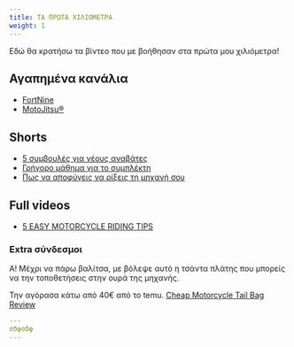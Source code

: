 ```yaml
---
title: ΤΑ ΠΡΩΤΑ ΧΙΛΙΟΜΕΤΡΑ
weight: 1
---
```


Εδώ θα κρατήσω τα βίντεο που με βοήθησαν στα πρώτα μου χιλιόμετρα!

<!--more-->


## Αγαπημένα κανάλια
- [FortNine](https://www.youtube.com/@FortNine)
- [MotoJitsu®](https://www.youtube.com/@MotoJitsu)

## Shorts

- [5 συμβουλές για νέους αναβάτες](https://www.youtube.com/shorts/XUKfN8UzdF0)
- [Γρήγορο μάθημα για το συμπλέκτη](https://www.youtube.com/shorts/qcphDOEaFCU)
- [Πως να αποφύγεις να ρίξεις τη μηχανή σου](https://www.youtube.com/shorts/HPAHyCiBKBk)

## Full videos

- [5 EASY MOTORCYCLE RIDING TIPS ](https://www.youtube.com/watch?v=4isXF63hns0)

### Extra σύνδεσμοι

Α! Μέχρι να πάρω βαλίτσα, με βόλεψε αυτό η τσάντα πλάτης που μπορείς να την τοποθετήσεις στην ουρά της μηχανής.

Την αγόρασα κάτω από 40€ από το temu. [Cheap Motorcycle Tail Bag Review](https://www.youtube.com/watch?v=gpLTusWHFLI&t)



```yaml
---
σδφσδφ
---
```
